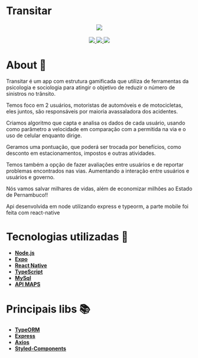 # Transitar

<h4 align="center">

<img src="https://user-images.githubusercontent.com/53586466/107768419-29535500-6d15-11eb-9951-2ef6c2ca56cc.png" />
</h4>

<p align="center">
	<a href="https://github.com/Douglas-Cezaro">
	    <img src="https://img.shields.io/badge/author-DouglasCezaro-brown">
	</a>
		<a href="https://github.com/guilhermeemanuelpires">
	    <img src="https://img.shields.io/badge/author-GuilhermePires-pink">
	</a>
    <a href="https://github.com/Douglas-Cezaro/Transitar/search?l=javascript">
	     <img src="https://img.shields.io/badge/made%20with-javascript-yellow">
	</a>
</p>

# About 🧾
Transitar é um app com estrutura gamificada que utiliza de ferramentas da psicologia e sociologia para atingir o objetivo de reduzir o número de sinistros no trânsito.

Temos foco em 2 usuários, motoristas de automóveis e de motocicletas, eles juntos, são responsáveis por maioria avassaladora dos acidentes.

Criamos algoritmo que capta e analisa os dados de cada usuário, usando como parâmetro a velocidade em comparação com a permitida na via e o uso de celular enquanto dirige. 

Geramos uma pontuação, que poderá ser trocada por benefícios, como desconto em estacionamentos, impostos e outras atividades.

Temos também a opção de fazer avaliações entre usuários e de reportar problemas encontrados nas vias. Aumentando a interação entre usuários e usuários e governo.

Nós vamos salvar milhares de vidas, além de economizar milhões ao Estado de Pernambuco!!

Api desenvolvida em node utilizando express e typeorm, a parte mobile foi feita com react-native

# Tecnologias utilizadas 🧰

- [**Node.js**](https://nodejs.org/en/)
- [**Expo**](https://expo.io/)
- [**React Native**](https://reactnative.dev/)
- [**TypeScript**](https://www.typescriptlang.org/)
- [**MySql**](https://www.mysql.com/)
- [**API MAPS**](https://cloud.google.com/maps-platform?hl=pt-br)

# Principais libs 📚

- [**TypeORM**](https://typeorm.io/#/)
- [**Express**](https://expressjs.com/pt-br/)
- [**Axios**](https://blog.rocketseat.com.br/axios-um-cliente-http-full-stack/s)
- [**Styled-Components**](https://styled-components.com/)
